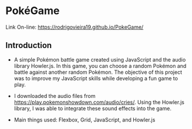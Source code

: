 # PokéGame

Link On-line: https://rodrigovieira19.github.io/PokeGame/
## Introduction

- A simple Pokémon battle game created using JavaScript and the audio library Howler.js. In this game, you can choose a random Pokémon and battle against another random Pokémon. The objective of this project was to improve my JavaScript skills while developing a fun game to play.

- I downloaded the audio files from https://play.pokemonshowdown.com/audio/cries/. Using the Howler.js library, I was able to integrate these sound effects into the game.
- Main things used: Flexbox, Grid, JavaScript, and Howler.js